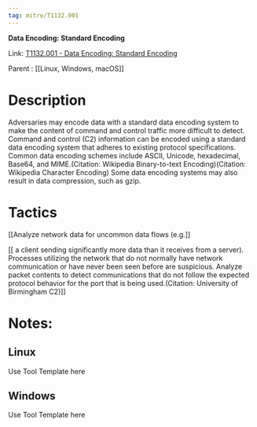 ```yaml
---
tag: mitre/T1132.001
---
```


**Data Encoding: Standard Encoding**

Link: [T1132.001 - Data Encoding: Standard Encoding](https://attack.mitre.org/techniques/T1132/001)

Parent : [[Linux, Windows, macOS]]


# Description

Adversaries may encode data with a standard data encoding system to make the content of command and control traffic more difficult to detect. Command and control (C2) information can be encoded using a standard data encoding system that adheres to existing protocol specifications. Common data encoding schemes include ASCII, Unicode, hexadecimal, Base64, and MIME.(Citation: Wikipedia Binary-to-text Encoding)(Citation: Wikipedia Character Encoding) Some data encoding systems may also result in data compression, such as gzip.

# Tactics


[[Analyze network data for uncommon data flows (e.g.]]

[[ a client sending significantly more data than it receives from a server). Processes utilizing the network that do not normally have network communication or have never been seen before are suspicious. Analyze packet contents to detect communications that do not follow the expected protocol behavior for the port that is being used.(Citation: University of Birmingham C2)]]


# Notes:

## Linux

Use Tool Template here

## Windows

Use Tool Template here